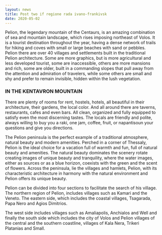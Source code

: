 ```yaml
---
layout: news
title: Post two if regione rada ivano-frankivsk
date: 2020-05-02
---
```


Pelion, the legendary mountain of the Centaurs, is an amazing combination of sea and mountain landscape, which rises imposing northeast of Volos. It is a tourist destination throughout the year, having a dense network of trails for hiking and coves with small or large beaches with sand or pebbles.<!--more--> Pelion there are over 40 villages and settlements built in the traditional Pelion architecture. Some are more graphics, but is more agricultural and less developed tourist, some are inaccessible, others are more mansions and rich, some are older, built in a commanding slopes that pull away from the attention and admiration of travelers, while some others are small and shy and prefer to remain invisible, hidden within the lush vegetation.

### IN THE KENTAVRON MOUNTAIN

There are plenty of rooms for rent, hostels, hotels, all beautiful in their architecture, their gardens, the local color. And all around there are taverns, restaurants, cafes and even bars. All clean, organized and fully equipped to satisfy even the most discerning tastes. The locals are friendly and polite, always willing to buy you a raki, one jam, coffee, fruit, or napantisoun your questions and give you directions.

The Pelion peninsula is the perfect example of a traditional atmosphere, natural beauty and modern amenities. Perched in a corner of Thessaly, Pelion is the ideal choice for a vacation full of warmth and fun, full of natural beauty and amenities. The natural beauty dominates the scenery rotate creating images of unique beauty and tranquility, where the water images, either as sources or as a blue horizon, coexists with the green and the scent of flowers. Across the peninsula, lie the villages and hamlets, Pelion, with its characteristic architecture in harmony with the natural environment and Pelion offers its unique beauty.

Pelion can be divided into four sections to facilitate the search of his village. The northern region of Pelion, includes villages such as Kamari and the Veneto. The eastern side, which includes the coastal villages, Tsagarada, Papa Nero and Agios Dimitrios.

The west side includes villages such as Amaliapolis, Anchialos and Well and finally the south side which includes the city of Volos and Pelion villages of the central and the southern coastline, villages of Kala Nera, Trikeri Platanias and Small.
